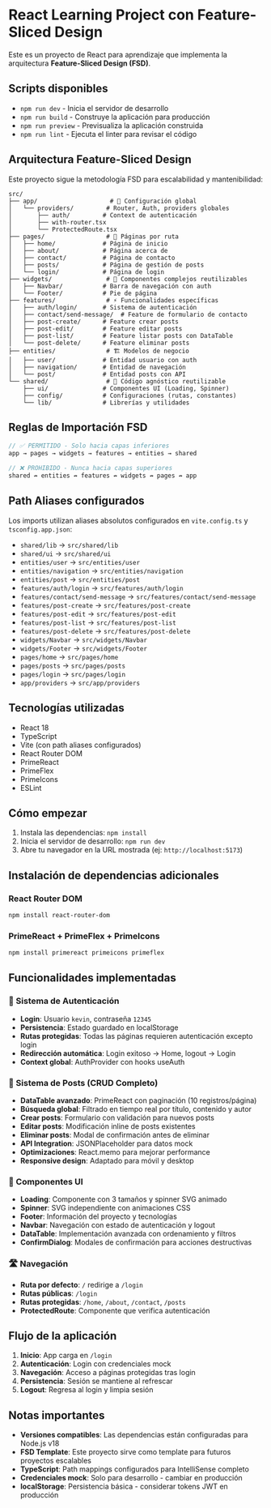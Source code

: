 # React Learning Project con Feature-Sliced Design

Este es un proyecto de React para aprendizaje que implementa la arquitectura **Feature-Sliced Design (FSD)**.

## Scripts disponibles

- `npm run dev` - Inicia el servidor de desarrollo
- `npm run build` - Construye la aplicación para producción  
- `npm run preview` - Previsualiza la aplicación construida
- `npm run lint` - Ejecuta el linter para revisar el código

## Arquitectura Feature-Sliced Design

Este proyecto sigue la metodología FSD para escalabilidad y mantenibilidad:

```
src/
├── app/                    # 🎯 Configuración global
│   └── providers/         # Router, Auth, providers globales
│       ├── auth/         # Context de autenticación
│       ├── with-router.tsx
│       └── ProtectedRoute.tsx
├── pages/                 # 📄 Páginas por ruta
│   ├── home/             # Página de inicio
│   ├── about/            # Página acerca de  
│   ├── contact/          # Página de contacto
│   ├── posts/            # Página de gestión de posts
│   └── login/            # Página de login
├── widgets/               # 🧩 Componentes complejos reutilizables
│   ├── Navbar/           # Barra de navegación con auth
│   └── Footer/           # Pie de página
├── features/              # ⚡ Funcionalidades específicas
│   ├── auth/login/       # Sistema de autenticación
│   ├── contact/send-message/  # Feature de formulario de contacto
│   ├── post-create/      # Feature crear posts
│   ├── post-edit/        # Feature editar posts  
│   ├── post-list/        # Feature listar posts con DataTable
│   └── post-delete/      # Feature eliminar posts
├── entities/              # 🏗️ Modelos de negocio
│   ├── user/             # Entidad usuario con auth
│   ├── navigation/       # Entidad de navegación
│   └── post/             # Entidad posts con API
└── shared/                # 🔧 Código agnóstico reutilizable
    ├── ui/               # Componentes UI (Loading, Spinner)
    ├── config/           # Configuraciones (rutas, constantes)
    └── lib/              # Librerías y utilidades
```

## Reglas de Importación FSD

```typescript
// ✅ PERMITIDO - Solo hacia capas inferiores
app → pages → widgets → features → entities → shared

// ❌ PROHIBIDO - Nunca hacia capas superiores  
shared ↛ entities ↛ features ↛ widgets ↛ pages ↛ app
```

## Path Aliases configurados

Los imports utilizan aliases absolutos configurados en `vite.config.ts` y `tsconfig.app.json`:

- `shared/lib` → `src/shared/lib`
- `shared/ui` → `src/shared/ui`
- `entities/user` → `src/entities/user`
- `entities/navigation` → `src/entities/navigation`
- `entities/post` → `src/entities/post`
- `features/auth/login` → `src/features/auth/login`
- `features/contact/send-message` → `src/features/contact/send-message`
- `features/post-create` → `src/features/post-create`
- `features/post-edit` → `src/features/post-edit`
- `features/post-list` → `src/features/post-list`
- `features/post-delete` → `src/features/post-delete`
- `widgets/Navbar` → `src/widgets/Navbar`
- `widgets/Footer` → `src/widgets/Footer`
- `pages/home` → `src/pages/home`
- `pages/posts` → `src/pages/posts`
- `pages/login` → `src/pages/login`
- `app/providers` → `src/app/providers`

## Tecnologías utilizadas

- React 18
- TypeScript
- Vite (con path aliases configurados)
- React Router DOM
- PrimeReact
- PrimeFlex  
- PrimeIcons
- ESLint

## Cómo empezar

1. Instala las dependencias: `npm install`
2. Inicia el servidor de desarrollo: `npm run dev`
3. Abre tu navegador en la URL mostrada (ej: `http://localhost:5173`)

## Instalación de dependencias adicionales

### React Router DOM
```bash
npm install react-router-dom
```

### PrimeReact + PrimeFlex + PrimeIcons  
```bash
npm install primereact primeicons primeflex
```

## Funcionalidades implementadas

### 🔐 Sistema de Autenticación
- **Login**: Usuario `kevin`, contraseña `12345`
- **Persistencia**: Estado guardado en localStorage
- **Rutas protegidas**: Todas las páginas requieren autenticación excepto login
- **Redirección automática**: Login exitoso → Home, logout → Login
- **Context global**: AuthProvider con hooks useAuth

### 📝 Sistema de Posts (CRUD Completo)
- **DataTable avanzado**: PrimeReact con paginación (10 registros/página)
- **Búsqueda global**: Filtrado en tiempo real por título, contenido y autor
- **Crear posts**: Formulario con validación para nuevos posts
- **Editar posts**: Modificación inline de posts existentes
- **Eliminar posts**: Modal de confirmación antes de eliminar
- **API Integration**: JSONPlaceholder para datos mock
- **Optimizaciones**: React.memo para mejorar performance
- **Responsive design**: Adaptado para móvil y desktop

### 🎨 Componentes UI
- **Loading**: Componente con 3 tamaños y spinner SVG animado
- **Spinner**: SVG independiente con animaciones CSS
- **Footer**: Información del proyecto y tecnologías
- **Navbar**: Navegación con estado de autenticación y logout
- **DataTable**: Implementación avanzada con ordenamiento y filtros
- **ConfirmDialog**: Modales de confirmación para acciones destructivas

### 🛣️ Navegación
- **Ruta por defecto**: `/` redirige a `/login`
- **Rutas públicas**: `/login`
- **Rutas protegidas**: `/home`, `/about`, `/contact`, `/posts`
- **ProtectedRoute**: Componente que verifica autenticación

## Flujo de la aplicación

1. **Inicio**: App carga en `/login`
2. **Autenticación**: Login con credenciales mock
3. **Navegación**: Acceso a páginas protegidas tras login
4. **Persistencia**: Sesión se mantiene al refrescar
5. **Logout**: Regresa al login y limpia sesión

## Notas importantes

- **Versiones compatibles**: Las dependencias están configuradas para Node.js v18
- **FSD Template**: Este proyecto sirve como template para futuros proyectos escalables
- **TypeScript**: Path mappings configurados para IntelliSense completo
- **Credenciales mock**: Solo para desarrollo - cambiar en producción
- **localStorage**: Persistencia básica - considerar tokens JWT en producción